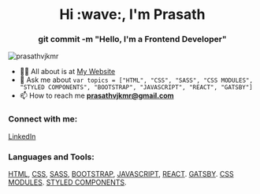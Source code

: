 <h1 align="center">Hi :wave:, I'm Prasath</h1>
<h3 align="center">git commit -m "Hello, I'm a Frontend Developer"</h3>


<p align="left"> <img src="https://komarev.com/ghpvc/?username=prasathvjkmr&label=Profile%20views&color=0e75b6&style=plastic" alt="prasathvjkmr" /> </p>

- 👨‍💻 All about is at [My Website](https://prasathvjkmr.netlify.app/)
- 💬 Ask me about ```var topics = ["HTML", "CSS", "SASS", "CSS MODULES", "STYLED COMPONENTS", "BOOTSTRAP", "JAVASCRIPT", "REACT", "GATSBY"]```
- 📫 How to reach me **prasathvjkmr@gmail.com**

<h3 align="left">Connect with me:</h3>
<p>
<a href="https://linkedin.com/in/prasathvjkmr" target="blank">LinkedIn</a>
</p>

<h3 align:"left">Languages and Tools:</h3>
<p align="Left">
<a href="https://developer.mozilla.org/en-US/docs/Learn/HTML" target="_blank">HTML</a>, 
<a href="https://web.dev/learn/css/" target="_blank">CSS</a>, 
<a href="https://sass-lang.com/" target="_blank">SASS</a>, 
<a href="https://getbootstrap.com/" target="_blank">BOOTSTRAP</a>, 
<a href="https://developer.mozilla.org/en-US/docs/Learn/Javascript" target="_blank">JAVASCRIPT</a>, 
<a href="https://beta.reactjs.org/" target="_blank">REACT</a>.
<a href="https://www.gatsbyjs.com/" target="_blank">GATSBY</a>.
<a href="https://blog.logrocket.com/a-deep-dive-into-css-modules/" target="_blank">CSS MODULES</a>.
<a href="https://styled-components.com/" target="_blank">STYLED COMPONENTS</a>.
 
</p>
